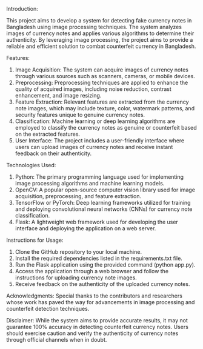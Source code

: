 Introduction:

This project aims to develop a system for detecting fake currency notes in Bangladesh using image processing techniques. The system analyzes images of currency notes and applies various algorithms to determine their authenticity. By leveraging image processing, the project aims to provide a reliable and efficient solution to combat counterfeit currency in Bangladesh.

Features:

1) Image Acquisition: The system can acquire images of currency notes through various sources such as scanners, cameras, or mobile devices.
2) Preprocessing: Preprocessing techniques are applied to enhance the quality of acquired images, including noise reduction, contrast enhancement, and image resizing.
3) Feature Extraction: Relevant features are extracted from the currency note images, which may include texture, color, watermark patterns, and security features unique to genuine currency notes.
4) Classification: Machine learning or deep learning algorithms are employed to classify the currency notes as genuine or counterfeit based on the extracted features.
5) User Interface: The project includes a user-friendly interface where users can upload images of currency notes and receive instant feedback on their authenticity.

Technologies Used:

1) Python: The primary programming language used for implementing image processing algorithms and machine learning models.
2) OpenCV: A popular open-source computer vision library used for image acquisition, preprocessing, and feature extraction.
3) TensorFlow or PyTorch: Deep learning frameworks utilized for training and deploying convolutional neural networks (CNNs) for currency note classification.
4) Flask: A lightweight web framework used for developing the user interface and deploying the application on a web server.

Instructions for Usage:

1. Clone the GitHub repository to your local machine.
2. Install the required dependencies listed in the requirements.txt file.
3. Run the Flask application using the provided command (python app.py).
4. Access the application through a web browser and follow the instructions for uploading currency note images.
5. Receive feedback on the authenticity of the uploaded currency notes.

Acknowledgments: Special thanks to the contributors and researchers whose work has paved the way for advancements in image processing and counterfeit detection techniques.

Disclaimer:
While the system aims to provide accurate results, it may not guarantee 100% accuracy in detecting counterfeit currency notes. Users should exercise caution and verify the authenticity of currency notes through official channels when in doubt.
